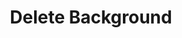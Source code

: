 ---
title: Delete Background
excerpt: |-
  Delete background for a user.

  Required scopes:
  + **post**
api:
  file: forum.json
  operationId: Users.Background.Delete
hidden: false
---